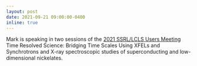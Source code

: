 ```yaml
---
layout: post
date: 2021-09-21 09:00:00-0400
inline: true
---
```


Mark is speaking in two sessions of the
[2021 SSRL/LCLS Users Meeting](https://events.bizzabo.com/SLAC-UsersMeeting-2021/home)
Time Resolved Science: Bridging Time Scales Using XFELs and Synchrotrons and
X-ray spectroscopic studies of superconducting and low-dimensional nickelates.
